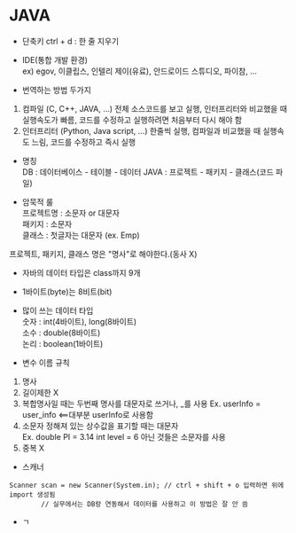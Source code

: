 # JAVA
- 단축키
ctrl + d : 한 줄 지우기  


- IDE(통합 개발 환경)  
ex) egov, 이클립스, 인텔리 제이(유료), 안드로이드 스튜디오, 파이참, ...  

- 번역하는 방법 두가지  
1. 컴파일 (C, C++, JAVA, ...)
  전체 소스코드를 보고 실행, 인터프리터와 비교했을 때 실행속도가 빠름, 코드를 수정하고 실행하려면 처음부터 다시 해야 함  
2. 인터프리터 (Python, Java script, ...)
  한줄씩 실행, 컴파일과 비교했을 때 실행속도 느림, 코드를 수정하고 즉시 실행  

- 명칭  
DB : 데이터베이스 - 테이블 - 데이터
JAVA : 프로젝트 - 패키지 - 클래스(코드 파일)

- 암묵적 룰  
프로젝트명 : 소문자 or 대문자  
패키지 : 소문자  
클래스 : 첫글자는 대문자 (ex. Emp)

프로젝트, 패키지, 클래스 명은 "명사"로 해야한다.(동사 X)

- 자바의 데이터 타입은 class까지 9개  
- 1바이트(byte)는 8비트(bit)
- 많이 쓰는 데이터 타입  
숫자 : int(4바이트), long(8바이트)  
소수 : double(8바이트)  
논리 : boolean(1바이트)  

- 변수 이름 규칙
1. 명사
2. 길이제한 X
3. 복합명사일 때는 두번째 명사를 대문자로 쓰거나, _를 사용
 Ex. userInfo = user_info <==대부분 userInfo로 사용함
4. 소문자
 정해져 있는 상수값을 표기할 때는 대문자  
 Ex. double PI = 3.14
     int level = 6
 아닌 것들은 소문자를 사용
5. 중복 X

- 스캐너   
```
Scanner scan = new Scanner(System.in); // ctrl + shift + o 입력하면 위에 import 생성됨
		// 실무에서는 DB랑 연동해서 데이터를 사용하고 이 방법은 잘 안 씀
```

- ㄱ